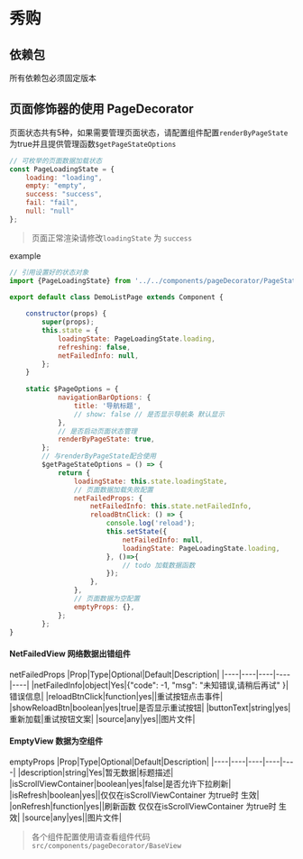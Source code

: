 # 秀购

## 依赖包
所有依赖包必须固定版本

## 页面修饰器的使用 PageDecorator


页面状态共有5种，如果需要管理页面状态，请配置组件配置`renderByPageState`为true并且提供管理函数`$getPageStateOptions`
```javascript
// 可枚举的页面数据加载状态
const PageLoadingState = {
    loading: "loading",
    empty: "empty",
    success: "success",
    fail: "fail",
    null: "null"
};
```

> 页面正常渲染请修改`loadingState` 为 `success`

example
```javascript
// 引用设置好的状态对象
import {PageLoadingState} from '../../components/pageDecorator/PageState';

export default class DemoListPage extends Component {
    
    constructor(props) {
        super(props);
        this.state = {
            loadingState: PageLoadingState.loading,
            refreshing: false,
            netFailedInfo: null,
        };
    }
        
    static $PageOptions = {
            navigationBarOptions: {
                title: '导航标题',
                // show: false // 是否显示导航条 默认显示
            },
            // 是否启动页面状态管理
            renderByPageState: true,
        };
        // 与renderByPageState配合使用
        $getPageStateOptions = () => {
            return {
                loadingState: this.state.loadingState,
                // 页面数据加载失败配置
                netFailedProps: {
                    netFailedInfo: this.state.netFailedInfo,
                    reloadBtnClick: () => {
                        console.log('reload');
                        this.setState({
                            netFailedInfo: null,
                            loadingState: PageLoadingState.loading,
                        }, ()=>{
                            // todo 加载数据函数
                        });
                    },
                },
                // 页面数据为空配置
                emptyProps: {},
            };
        };
}
```

#### NetFailedView 网络数据出错组件

netFailedProps
|Prop|Type|Optional|Default|Description|
|----|----|----|----|----|
|netFailedInfo|object|Yes|{"code": -1, "msg": "未知错误,请稍后再试" }|错误信息|
|reloadBtnClick|function|yes||重试按钮点击事件|
|showReloadBtn|boolean|yes|true|是否显示重试按钮|
|buttonText|string|yes|重新加载|重试按钮文案|
|source|any|yes||图片文件|

#### EmptyView 数据为空组件

emptyProps
|Prop|Type|Optional|Default|Description|
|----|----|----|----|----|
|description|string|Yes|暂无数据|标题描述|
|isScrollViewContainer|boolean|yes|false|是否允许下拉刷新|
|isRefresh|boolean|yes||仅仅在isScrollViewContainer 为true时 生效|
|onRefresh|function|yes||刷新函数 仅仅在isScrollViewContainer 为true时 生效|
|source|any|yes||图片文件|

> 各个组件配置使用请查看组件代码 `src/components/pageDecorator/BaseView`